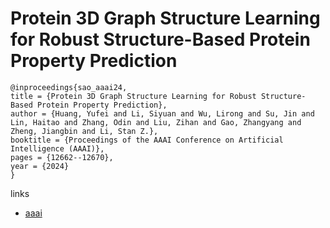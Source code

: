 # Protein 3D Graph Structure Learning for Robust Structure-Based Protein Property Prediction

```
@inproceedings{sao_aaai24,
title = {Protein 3D Graph Structure Learning for Robust Structure-Based Protein Property Prediction},
author = {Huang, Yufei and Li, Siyuan and Wu, Lirong and Su, Jin and Lin, Haitao and Zhang, Odin and Liu, Zihan and Gao, Zhangyang and Zheng, Jiangbin and Li, Stan Z.},
booktitle = {Proceedings of the AAAI Conference on Artificial Intelligence (AAAI)},
pages = {12662--12670},
year = {2024}
}
```

links
- [aaai](https://ojs.aaai.org/index.php/AAAI/article/view/29161)
